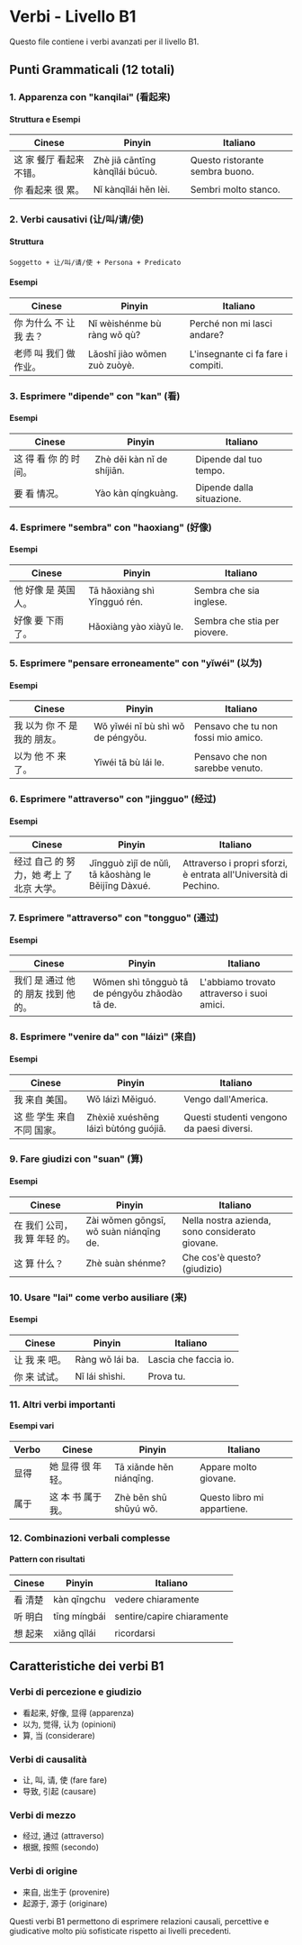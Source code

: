 # Verbi - Livello B1

Questo file contiene i verbi avanzati per il livello B1.

## Punti Grammaticali (12 totali)

### 1. Apparenza con "kanqilai" (看起来)

#### Struttura e Esempi

| Cinese | Pinyin | Italiano |
|--------|--------|----------|
| 这 家 餐厅 看起来 不错。 | Zhè jiā cāntīng kànqǐlái búcuò. | Questo ristorante sembra buono. |
| 你 看起来 很 累。 | Nǐ kànqǐlái hěn lèi. | Sembri molto stanco. |

### 2. Verbi causativi (让/叫/请/使)

#### Struttura

```
Soggetto + 让/叫/请/使 + Persona + Predicato
```

#### Esempi

| Cinese | Pinyin | Italiano |
|--------|--------|----------|
| 你 为什么 不 让 我 去？ | Nǐ wèishénme bù ràng wǒ qù? | Perché non mi lasci andare? |
| 老师 叫 我们 做 作业。 | Lǎoshī jiào wǒmen zuò zuòyè. | L'insegnante ci fa fare i compiti. |

### 3. Esprimere "dipende" con "kan" (看)

#### Esempi

| Cinese | Pinyin | Italiano |
|--------|--------|----------|
| 这 得 看 你 的 时间。 | Zhè děi kàn nǐ de shíjiān. | Dipende dal tuo tempo. |
| 要 看 情况。 | Yào kàn qíngkuàng. | Dipende dalla situazione. |

### 4. Esprimere "sembra" con "haoxiang" (好像)

#### Esempi

| Cinese | Pinyin | Italiano |
|--------|--------|----------|
| 他 好像 是 英国 人。 | Tā hǎoxiàng shì Yīngguó rén. | Sembra che sia inglese. |
| 好像 要 下雨 了。 | Hǎoxiàng yào xiàyǔ le. | Sembra che stia per piovere. |

### 5. Esprimere "pensare erroneamente" con "yǐwéi" (以为)

#### Esempi

| Cinese | Pinyin | Italiano |
|--------|--------|----------|
| 我 以为 你 不 是 我的 朋友。 | Wǒ yǐwéi nǐ bù shì wǒ de péngyǒu. | Pensavo che tu non fossi mio amico. |
| 以为 他 不 来 了。 | Yǐwéi tā bù lái le. | Pensavo che non sarebbe venuto. |

### 6. Esprimere "attraverso" con "jingguo" (经过)

#### Esempi

| Cinese | Pinyin | Italiano |
|--------|--------|----------|
| 经过 自己 的 努力，她 考上 了 北京 大学。 | Jīngguò zìjǐ de nǔlì, tā kǎoshàng le Běijīng Dàxué. | Attraverso i propri sforzi, è entrata all'Università di Pechino. |

### 7. Esprimere "attraverso" con "tongguo" (通过)

#### Esempi

| Cinese | Pinyin | Italiano |
|--------|--------|----------|
| 我们 是 通过 他 的 朋友 找到 他 的。 | Wǒmen shì tōngguò tā de péngyǒu zhǎodào tā de. | L'abbiamo trovato attraverso i suoi amici. |

### 8. Esprimere "venire da" con "láizì" (来自)

#### Esempi

| Cinese | Pinyin | Italiano |
|--------|--------|----------|
| 我 来自 美国。 | Wǒ láizì Měiguó. | Vengo dall'America. |
| 这 些 学生 来自 不同 国家。 | Zhèxiē xuéshēng láizì bùtóng guójiā. | Questi studenti vengono da paesi diversi. |

### 9. Fare giudizi con "suan" (算)

#### Esempi

| Cinese | Pinyin | Italiano |
|--------|--------|----------|
| 在 我们 公司，我 算 年轻 的。 | Zài wǒmen gōngsī, wǒ suàn niánqīng de. | Nella nostra azienda, sono considerato giovane. |
| 这 算 什么？ | Zhè suàn shénme? | Che cos'è questo? (giudizio) |

### 10. Usare "lai" come verbo ausiliare (来)

#### Esempi

| Cinese | Pinyin | Italiano |
|--------|--------|----------|
| 让 我 来 吧。 | Ràng wǒ lái ba. | Lascia che faccia io. |
| 你 来 试试。 | Nǐ lái shìshi. | Prova tu. |

### 11. Altri verbi importanti

#### Esempi vari

| Verbo | Cinese | Pinyin | Italiano |
|-------|--------|--------|----------|
| 显得 | 她 显得 很 年轻。 | Tā xiǎnde hěn niánqīng. | Appare molto giovane. |
| 属于 | 这 本 书 属于 我。 | Zhè běn shū shǔyú wǒ. | Questo libro mi appartiene. |

### 12. Combinazioni verbali complesse

#### Pattern con risultati

| Cinese | Pinyin | Italiano |
|--------|--------|----------|
| 看 清楚 | kàn qīngchu | vedere chiaramente |
| 听 明白 | tīng míngbái | sentire/capire chiaramente |
| 想 起来 | xiǎng qǐlái | ricordarsi |

## Caratteristiche dei verbi B1

### Verbi di percezione e giudizio

- 看起来, 好像, 显得 (apparenza)
- 以为, 觉得, 认为 (opinioni)
- 算, 当 (considerare)

### Verbi di causalità

- 让, 叫, 请, 使 (fare fare)
- 导致, 引起 (causare)

### Verbi di mezzo

- 经过, 通过 (attraverso)
- 根据, 按照 (secondo)

### Verbi di origine

- 来自, 出生于 (provenire)
- 起源于, 源于 (originare)

Questi verbi B1 permettono di esprimere relazioni causali, percettive e giudicative molto più sofisticate rispetto ai livelli precedenti.

